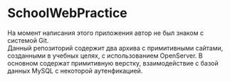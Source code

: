 # SchoolWebPractice
На момент написания этого приложения автор не был знаком с системой Git.  
Данный репозиторий содержит два архива с примитивными сайтами, созданными в учебных целях, с использованием OpenServer. В основном содержат примитивную верстку, взаимодействие с базой данных MySQL с некоторой аутенфикацией.  
